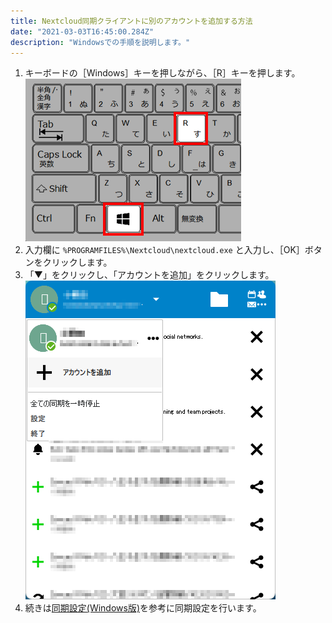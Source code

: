 ```yaml
---
title: Nextcloud同期クライアントに別のアカウントを追加する方法
date: "2021-03-03T16:45:00.284Z"
description: "Windowsでの手順を説明します。"
---
```


1. キーボードの［Windows］キーを押しながら、［R］キーを押します。
![](1.png)
1. 入力欄に `%PROGRAMFILES%\Nextcloud\nextcloud.exe` と入力し、［OK］ボタンをクリックします。
1. 「▼」をクリックし、「アカウントを追加」をクリックします。
![](2.png)
1. 続きは[同期設定(Windows版)](/setup-nextcloud/#sync-win)を参考に同期設定を行います。
